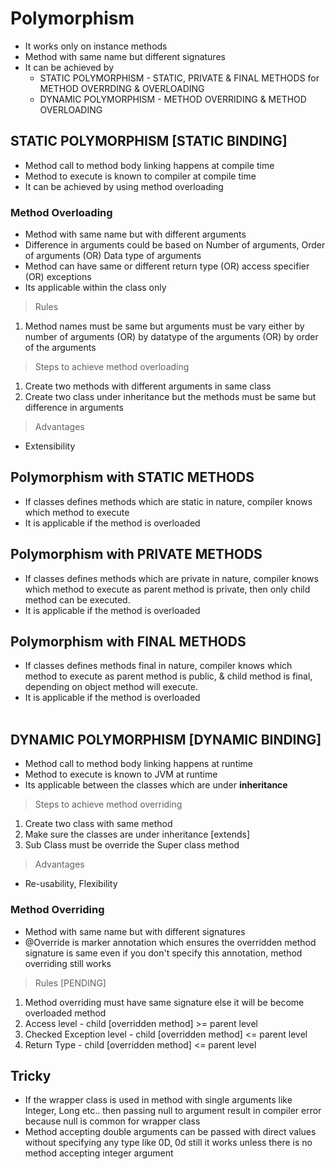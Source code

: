 # Polymorphism
- It works only on instance methods
- Method with same name but different signatures
- It can be achieved by 
	- STATIC POLYMORPHISM  - STATIC, PRIVATE & FINAL METHODS for METHOD OVERRDING & OVERLOADING
	- DYNAMIC POLYMORPHISM - METHOD OVERRIDING & METHOD OVERLOADING

## STATIC POLYMORPHISM [STATIC BINDING]
- Method call to method body linking happens at compile time
- Method to execute is known to compiler at compile time
- It can be achieved by using method overloading

### Method Overloading
- Method with same name but with different arguments
- Difference in arguments could be based on Number of arguments, Order of arguments (OR)
Data type of arguments
- Method can have same or different return type (OR) access specifier (OR) exceptions
- Its applicable within the class only
 
> Rules
1. Method names must be same but arguments must be vary either by number of arguments (OR) 
by datatype of the arguments (OR) by order of the arguments

> Steps to achieve method overloading
1. Create two methods with different arguments in same class
2. Create two class under inheritance but the methods must be same but difference in arguments

> Advantages
- Extensibility

## Polymorphism with STATIC METHODS 
- If classes defines methods which are static in nature, compiler knows which method to execute <br>
- It is applicable if the method is overloaded

## Polymorphism with PRIVATE METHODS 
- If classes defines methods which are private in nature, compiler knows which method to execute
as parent method is private, then only child method can be executed. 
- It is applicable if the method is overloaded

## Polymorphism with FINAL METHODS 
- If classes defines methods final in nature, compiler knows which method to execute
as parent method is public, & child method is final, depending on object method will execute.
- It is applicable if the method is overloaded <br><br>


## DYNAMIC POLYMORPHISM [DYNAMIC BINDING]
- Method call to method body linking happens at runtime
- Method to execute is known to JVM at runtime
- Its applicable between the classes which are under **inheritance**

> Steps to achieve method overriding
1. Create two class with same method
2. Make sure the classes are under inheritance [extends]
3. Sub Class must be override the Super class method

> Advantages
- Re-usability, Flexibility

### Method Overriding
- Method with same name but with different signatures
- @Override is marker annotation which ensures the overridden method signature is same
even if you don't specify this annotation, method overriding still works

> Rules [PENDING]
1. Method overriding must have same signature else it will be become overloaded method
2. Access level - child [overridden method] >= parent level
3. Checked Exception level - child [overridden method] <= parent level
4. Return Type - child [overridden method] <= parent level 


## Tricky 
- If the wrapper class is used in method with single arguments like Integer, Long etc.. 
then passing null to argument result in compiler error because null is common for wrapper class
- Method accepting double arguments can be passed with direct values without specifying any type 
like 0D, 0d still it works unless there is no method accepting integer argument
